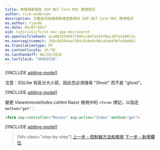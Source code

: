 ```yaml
---
title: 將搜尋新增至 ASP.NET Core MVC 應用程式
author: rick-anderson
description: 示範如何將搜尋新增至簡易的 ASP.NET Core MVC 應用程式
ms.author: riande
ms.date: 04/07/2017
uid: tutorials/first-mvc-app-mac/search
ms.openlocfilehash: aca0835340977605cc84fad1970ac30fa1a9872a
ms.sourcegitcommit: 356c8d394aaf384c834e9c90cabab43bfe36e063
ms.translationtype: HT
ms.contentlocale: zh-TW
ms.lasthandoff: 06/26/2018
ms.locfileid: "36961538"
---
```

[!INCLUDE [adding-model](../../includes/mvc-intro/search1.md)]

注意：SQLlite 有區分大小寫，因此您必須搜尋 "Ghost" 而不是 "ghost"。

[!INCLUDE [adding-model](../../includes/mvc-intro/search2.md)]

變更 *Views\movie\Index.cshtml* Razor 檢視中的 `<form>` 標記，以指定 `method="get"`：

```html
<form asp-controller="Movies" asp-action="Index" method="get">
```

[!INCLUDE [adding-model](../../includes/mvc-intro/search3.md)]

> [!div class="step-by-step"]
> [上一步 - 控制器方法和檢視](controller-methods-views.md)
> [下一步 - 新增欄位](new-field.md)

